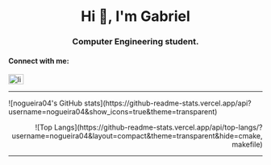 <h1 align="center">Hi 👋, I'm Gabriel</h1>
<h3 align="center">Computer Engineering student.</h3>

<h4 align="left">Connect with me:</h4>
<p align="left">
<a href="https://linkedin.com/in/linkedin.com/in/nogueirag" target="blank"><img align="center" src="https://raw.githubusercontent.com/rahuldkjain/github-profile-readme-generator/master/src/images/icons/Social/linked-in-alt.svg" alt="linkedin.com/in/nogueirag" height="20" width="30" /></a>
</p>

<hr/>

<p align="left">
![nogueira04's GitHub stats](https://github-readme-stats.vercel.app/api?username=nogueira04&show_icons=true&theme=transparent)
</p>

<p align="right">
![Top Langs](https://github-readme-stats.vercel.app/api/top-langs/?username=nogueira04&layout=compact&theme=transparent&hide=cmake,makefile)
</p>

<hr/>
